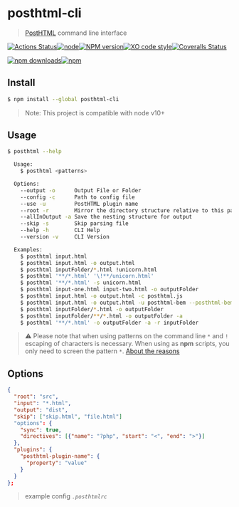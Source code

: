 # posthtml-cli

> [PostHTML][posthtml-url] сommand line interface

[![Actions Status](https://github.com/posthtml/posthtml-cli/workflows/Actions%20Status/badge.svg?style=flat-square)](https://github.com/posthtml/posthtml-cli/actions?query=workflow%3A%22CI+tests%22)[![node][node-image]][node-url][![NPM version][npm-image]][npm-url][![XO code style][style]][style-url][![Coveralls Status][coveralls-image]][coveralls-url]

[![npm downloads][npm-download-image]][npm-download-url][![npm][npm-total-download-image]][npm-total-download-url]

## Install

```bash
$ npm install --global posthtml-cli
```

> Note: This project is compatible with node v10+

## Usage

```bash
$ posthtml --help

  Usage:
    $ posthtml <patterns>

  Options:
    --output -o      Output File or Folder
    --config -c      Path to config file
    --use -u         PostHTML plugin name
    --root -r        Mirror the directory structure relative to this path in the output directory(default: .)
    --allInOutput -a Save the nesting structure for output
    --skip -s        Skip parsing file
    --help -h        CLI Help
    --version -v     CLI Version

  Examples:
    $ posthtml input.html
    $ posthtml input.html -o output.html
    $ posthtml inputFolder/*.html !unicorn.html
    $ posthtml '**/*.html' '\!**/unicorn.html'
    $ posthtml '**/*.html' -s unicorn.html
    $ posthtml input-one.html input-two.html -o outputFolder
    $ posthtml input.html -o output.html -c posthtml.js
    $ posthtml input.html -o output.html -u posthtml-bem --posthtml-bem.elemPrefix __
    $ posthtml inputFolder/*.html -o outputFolder
    $ posthtml inputFolder/**/*.html -o outputFolder -a
    $ posthtml '**/*.html' -o outputFolder -a -r inputFolder
```
> ⚠️ Please note that when using patterns on the command line `*` and `!` escaping of characters is necessary. When using as **npm** scripts, you only need to screen the pattern `*`. [About the reasons](https://github.com/posthtml/posthtml-cli/issues/317#issuecomment-676330082)

## Options

```json
{
  "root": "src",
  "input": "*.html",
  "output": "dist",
  "skip": ["skip.html", "file.html"]
  "options": {
    "sync": true,
    "directives": [{"name": "?php", "start": "<", "end": ">"}]
  },
  "plugins": {
    "posthtml-plugin-name": {
      "property": "value"
    }
  }
};
```

> example config _`.posthtmlrc`_

[posthtml-url]: http://github.com/posthtml/posthtml
[npm-total-download-url]: https://www.npmjs.com/package/posthtml-cli
[npm-total-download-image]: https://img.shields.io/npm/dt/posthtml-cli.svg?style=flat-square
[npm-download-url]: https://www.npmjs.com/package/posthtml-cli
[npm-download-image]: https://img.shields.io/npm/dm/posthtml-cli.svg?style=flat-square
[node-url]: ""
[node-image]: https://img.shields.io/node/v/posthtml-cli.svg?maxAge=2592000&style=flat-square
[npm-url]: https://npmjs.org/package/posthtml-cli
[npm-image]: http://img.shields.io/npm/v/posthtml-cli.svg?style=flat-square
[testen-url]: https://github.com/egoist/testen
[testen-image]: https://img.shields.io/badge/testen-passing-brightgreen.svg?style=flat-square
[coveralls-url]: https://coveralls.io/r/posthtml/posthtml-cli
[coveralls-image]: http://img.shields.io/coveralls/posthtml/posthtml-cli.svg?style=flat-square
[style-url]: https://github.com/sindresorhus/xo
[style]: https://badgen.net/xo/status/chalk?style=flat-square
